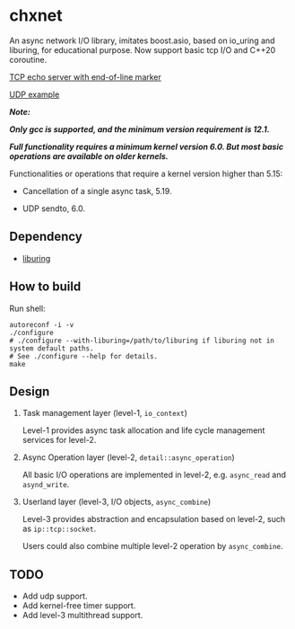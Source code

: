 # chxnet

An async network I/O library, imitates boost.asio, based on io_uring and liburing, for educational purpose. Now support basic tcp I/O and C++20 coroutine.

[TCP echo server with end-of-line marker](https://github.com/ChromoXYX/chxnet/blob/main/exec/echo.cpp)

[UDP example](https://github.com/ChromoXYX/chxnet/blob/main/exec/udp.cpp)

***Note:***

***Only gcc is supported, and the minimum version requirement is 12.1.***

***Full functionality requires a minimum kernel version 6.0. But most basic operations are available on older kernels.***

Functionalities or operations that require a kernel version higher than 5.15:

- Cancellation of a single async task, 5.19.

- UDP sendto, 6.0.

## Dependency

- [liburing](https://github.com/axboe/liburing)

## How to build

Run shell:

```shell
autoreconf -i -v
./configure
# ./configure --with-liburing=/path/to/liburing if liburing not in system default paths.
# See ./configure --help for details.
make
```

## Design

1. Task management layer (level-1, `io_context`)

    Level-1 provides async task allocation and life cycle management services for level-2.

2. Async Operation layer (level-2, `detail::async_operation`)

    All basic I/O operations are implemented in level-2, e.g. `async_read` and `asynd_write`.

3. Userland layer (level-3, I/O objects, `async_combine`)
  
    Level-3 provides abstraction and encapsulation based on level-2, such as `ip::tcp::socket`.

    Users could also combine multiple level-2 operation by `async_combine`.

## TODO

- Add udp support.
- Add kernel-free timer support.
- Add level-3 multithread support.

